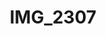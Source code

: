 ---
title: IMG_2307
layout: image
categories: [valokuvat]
box-image: valokuvat/IMG_2307-kuutio.jpg
image: valokuvat/IMG_2307.jpg
hide_title_on_box: true
---